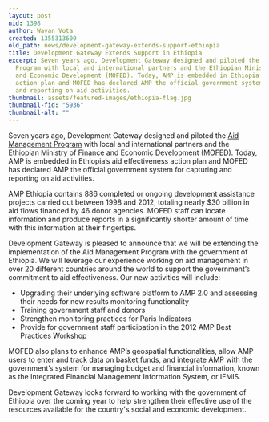 ```yaml
---
layout: post
nid: 1398
author: Wayan Vota
created: 1355313600
old_path: news/development-gateway-extends-support-ethiopia
title: Development Gateway Extends Support in Ethiopia
excerpt: Seven years ago, Development Gateway designed and piloted the Aid Management
  Program with local and international partners and the Ethiopian Ministry of Finance
  and Economic Development (MOFED). Today, AMP is embedded in Ethiopia’s aid effectiveness
  action plan and MOFED has declared AMP the official government system for capturing
  and reporting on aid activities.
thumbnail: assets/featured-images/ethiopia-flag.jpg
thumbnail-fid: "5936"
thumbnail-alt: ""
---
```


Seven years ago, Development Gateway designed and piloted the [Aid Management Program](/programs/aid-management-program) with local and international partners and the Ethiopian Ministry of Finance and Economic Development ([MOFED](http://www.mofed.gov.et/English/Pages/Home.aspx)). Today, AMP is embedded in Ethiopia’s aid effectiveness action plan and MOFED has declared AMP the official government system for capturing and reporting on aid activities.

AMP Ethiopia contains 886 completed or ongoing development assistance projects carried out between 1998 and 2012, totaling nearly $30 billion in aid flows financed by 46 donor agencies. MOFED staff can locate information and produce reports in a significantly shorter amount of time with this information at their fingertips.

Development Gateway is pleased to announce that we will be extending the implementation of the Aid Management Program with the government of Ethiopia. We will leverage our experience working on aid management in over 20 different countries around the world to support the government’s commitment to aid effectiveness. Our new activities will include:

- Upgrading their underlying software platform to AMP 2.0 and assessing their needs for new results monitoring functionality
- Training government staff and donors
- Strengthen monitoring practices for Paris Indicators
- Provide for government staff participation in the 2012 AMP Best Practices Workshop

MOFED also plans to enhance AMP’s geospatial functionalities, allow AMP users to enter and track data on basket funds, and integrate AMP with the government’s system for managing budget and financial information, known as the Integrated Financial Management Information System, or IFMIS.

Development Gateway looks forward to working with the government of Ethiopia over the coming year to help strengthen their effective use of the resources available for the country's social and economic development.
